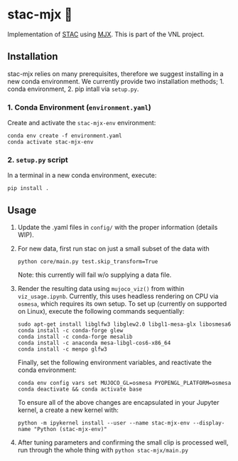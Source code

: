 # stac-mjx :rat:
Implementation of [STAC](https://ieeexplore.ieee.org/document/7030016) using [MJX](https://mujoco.readthedocs.io/en/stable/mjx.html). This is part of the VNL project. 

## Installation
stac-mjx relies on many prerequisites, therefore we suggest installing in a new conda environment. We currently provide two installation methods; 1. conda environment, 2. pip intall via `setup.py`.

### 1. Conda Environment (`environment.yaml`)
Create and activate the `stac-mjx-env` environment:
```
conda env create -f environment.yaml
conda activate stac-mjx-env
```
### 2. `setup.py` script
In a terminal in a new conda environment, execute:
```
pip install .
```

## Usage
1. Update the .yaml files in `config/` with the proper information (details WIP).

2. For new data, first run stac on just a small subset of the data with

    `python core/main.py test.skip_transform=True`
    
    Note: this currently will fail w/o supplying a data file.

3. Render the resulting data using `mujoco_viz()` from within `viz_usage.ipynb`. Currently, this uses headless rendering on CPU via `osmesa`, which requires its own setup. To set up (currently on supported on Linux), execute the following commands sequentially:
   ```
   sudo apt-get install libglfw3 libglew2.0 libgl1-mesa-glx libosmesa6 
   conda install -c conda-forge glew 
   conda install -c conda-forge mesalib 
   conda install -c anaconda mesa-libgl-cos6-x86_64 
   conda install -c menpo glfw3
   ```
   Finally, set the following environment variables, and reactivate the conda environment:
   ```
   conda env config vars set MUJOCO_GL=osmesa PYOPENGL_PLATFORM=osmesa
   conda deactivate && conda activate base
   ```
   To ensure all of the above changes are encapsulated in your Jupyter kernel, a create a new kernel with:
   ```
   python -m ipykernel install --user --name stac-mjx-env --display-name "Python (stac-mjx-env)"
   ```

4. After tuning parameters and confirming the small clip is processed well, run through the whole thing with
    `python stac-mjx/main.py` 